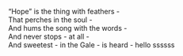 “Hope” is the thing with feathers -  
That perches in the soul -  
And hums the song with the words -  
And never stops - at all -  
And sweetest - in the Gale - is heard -
hello
ssssss